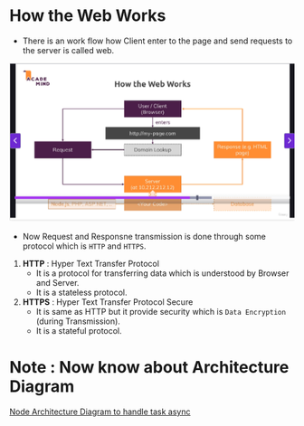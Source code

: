 # How the Web Works

- There is an work flow how Client enter to the page and send requests to the server is called web.

![How Web Works](./Web%20works.png)

- Now Request and Responsne transmission is done through some protocol which is `HTTP` and `HTTPS`.

1. **HTTP** : Hyper Text Transfer Protocol
    - It is a protocol for transferring data which is understood by Browser and Server.
    - It is a stateless protocol.
2. **HTTPS** : Hyper Text Transfer Protocol Secure
    - It is same as HTTP but it provide security which is `Data Encryption` (during Transmission).
    - It is a stateful protocol.


# Note : Now know about Architecture Diagram

[Node Architecture Diagram to handle task async](../Node%20Architecture/Architecture_Diagram.md)